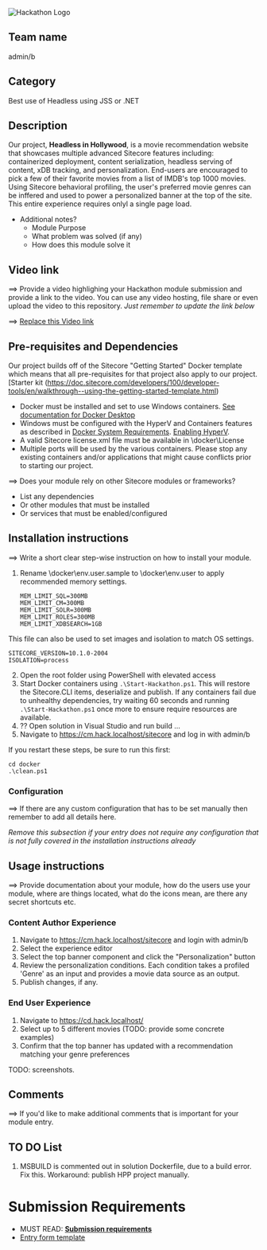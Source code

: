 ![Hackathon Logo](docs/images/hackathon.png?raw=true "Hackathon Logo")

## Team name
admin/b

## Category
Best use of Headless using JSS or .NET

## Description
Our project, **Headless in Hollywood**, is a movie recommendation website that showcases multiple advanced Sitecore features including: containerized deployment, content serialization, headless serving of content, xDB tracking, and personalization. End-users are encouraged to pick a few of their favorite movies from a list of IMDB's top 1000 movies. Using Sitecore behavioral profiling, the user's preferred movie genres can be inffered and used to power a personalized banner at the top of the site. This entire experience requires onlyl a single page load.


- Additional notes?
  - Module Purpose
  - What problem was solved (if any)
  - How does this module solve it

## Video link
⟹ Provide a video highlighing your Hackathon module submission and provide a link to the video. You can use any video hosting, file share or even upload the video to this repository. _Just remember to update the link below_

⟹ [Replace this Video link](#video-link)

## Pre-requisites and Dependencies

Our project builds off of the Sitecore "Getting Started" Docker template which means that all pre-requisites for that project also apply to our project. [Starter kit (https://doc.sitecore.com/developers/100/developer-tools/en/walkthrough--using-the-getting-started-template.html)

- Docker must be installed and set to use Windows containers. [See documentation for Docker Desktop](https://docs.docker.com/docker-for-windows/#switch-between-windows-and-linux-containers) 
- Windows must be configured with the HyperV and Containers features as described in [Docker System Requirements](https://docs.docker.com/docker-for-windows/install/#system-requirements). [Enabling HyperV](https://docs.microsoft.com/en-us/virtualization/hyper-v-on-windows/quick-start/enable-hyper-v). 
- A valid Sitecore license.xml file must be available in \docker\License
- Multiple ports will be used by the various containers. Please stop any existing containers and/or applications that might cause conflicts prior to starting our project.

⟹ Does your module rely on other Sitecore modules or frameworks?

- List any dependencies
- Or other modules that must be installed
- Or services that must be enabled/configured

## Installation instructions
⟹ Write a short clear step-wise instruction on how to install your module.  

    
1. Rename \docker\env.user.sample to \docker\env.user to apply recommended memory settings. 

    ```
    MEM_LIMIT_SQL=300MB
    MEM_LIMIT_CM=300MB
    MEM_LIMIT_SOLR=300MB
    MEM_LIMIT_ROLES=300MB
    MEM_LIMIT_XDBSEARCH=1GB
    ```
This file can also be used to set images and isolation to match OS settings.

    SITECORE_VERSION=10.1.0-2004
    ISOLATION=process

2. Open the root folder using PowerShell with elevated access
3. Start Docker containers using `.\Start-Hackathon.ps1`. This will restore the Sitecore.CLI items, deserialize and publish. If any containers fail due to unhealthy dependencies, try waiting 60 seconds and running `.\Start-Hackathon.ps1` once more to ensure require resources are available. 
4. ?? Open solution in Visual Studio and run build
...
5. Navigate to https://cm.hack.localhost/sitecore and log in with admin/b 

If you restart these steps, be sure to run this first:

    cd docker
    .\clean.ps1


### Configuration
⟹ If there are any custom configuration that has to be set manually then remember to add all details here.

_Remove this subsection if your entry does not require any configuration that is not fully covered in the installation instructions already_

## Usage instructions
⟹ Provide documentation about your module, how do the users use your module, where are things located, what do the icons mean, are there any secret shortcuts etc.

### Content Author Experience
1. Navigate to https://cm.hack.localhost/sitecore and login with admin/b
2. Select the experience editor
3. Select the top banner component and click the "Personalization" button
4. Review the personalization conditions. Each condition takes a profiled 'Genre' as an input and provides a movie data source as an output. 
5. Publish changes, if any.

### End User Experience

1. Navigate to https://cd.hack.localhost/
2. Select up to 5 different movies (TODO: provide some concrete examples)
3. Confirm that the top banner has updated with a recommendation matching your genre preferences

TODO: screenshots. 

## Comments
⟹ If you'd like to make additional comments that is important for your module entry.

## TO DO List

1. MSBUILD is commented out in solution Dockerfile, due to a build error. Fix this.  Workaround: publish HPP project manually.

# Submission Requirements
- MUST READ: **[Submission requirements](SUBMISSION_REQUIREMENTS.md)**
- [Entry form template](ENTRYFORM.md)
 

